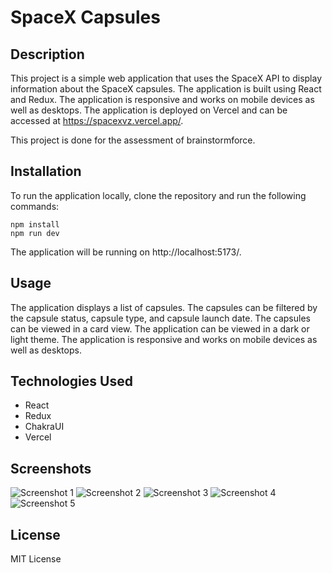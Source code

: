 # SpaceX Capsules
## Description
This project is a simple web application that uses the SpaceX API to display information about the SpaceX capsules. The application is built using React and Redux. The application is responsive and works on mobile devices as well as desktops. The application is deployed on Vercel and can be accessed at https://spacexvz.vercel.app/.

This project is done for the assessment of brainstormforce.

## Installation
To run the application locally, clone the repository and run the following commands:
```
npm install
npm run dev
```
The application will be running on http://localhost:5173/.

## Usage
The application displays a list of capsules. The capsules can be filtered by the capsule status, capsule type, and capsule launch date. The capsules can be viewed in a card view.  The application can be viewed in a dark or light theme. The application is responsive and works on mobile devices as well as desktops.

## Technologies Used
* React
* Redux
* ChakraUI
* Vercel

## Screenshots
![Screenshot 1](./assets/image.png "HomePage Dark Theme")
![Screenshot 2](./assets/image_2.png "HomePage Light Theme")
![Screenshot 3](./assets/image_3.png "Capsule Details")
![Screenshot 4](./assets/image_4.png "HomePage Mobile View")
![Screenshot 5](./assets/image_5.png "Capsules Mobile View")

## License
MIT License




